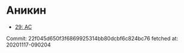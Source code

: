 # Аникин
- [29: AC](29.md)

Commit: 22f045d650f3f6869925314bb80dcbf6c824bc76
 fetched at: 20201117-090204
